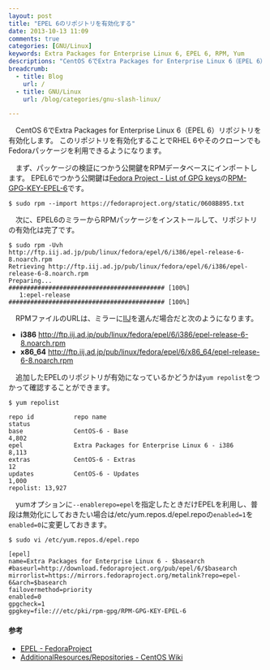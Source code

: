 ```yaml
---
layout: post
title: "EPEL 6のリポジトリを有効化する"
date: 2013-10-13 11:09
comments: true
categories: [GNU/Linux]
keywords: Extra Packages for Enterprise Linux 6, EPEL 6, RPM, Yum
descriptions: "CentOS 6でExtra Packages for Enterprise Linux 6（EPEL 6）リポジトリを有効化します。"
breadcrumb:
  - title: Blog
    url: /
  - title: GNU/Linux
    url: /blog/categories/gnu-slash-linux/

---
```


　CentOS 6でExtra Packages for Enterprise Linux 6（EPEL 6）リポジトリを有効化します。
このリポジトリを有効化することでRHEL 6やそのクローンでもFedoraパッケージを利用できるようになります。

<!-- more -->

　まず、パッケージの検証につかう公開鍵をRPMデータベースにインポートします。
EPEL6でつかう公開鍵は[Fedora Project - List of GPG keys](https://fedoraproject.org/keys)の[RPM-GPG-KEY-EPEL-6](https://fedoraproject.org/static/0608B895.txt)です。

    $ sudo rpm --import https://fedoraproject.org/static/0608B895.txt

　次に、EPEL6のミラーからRPMパッケージをインストールして、リポジトリの有効化は完了です。

    $ sudo rpm -Uvh http://ftp.iij.ad.jp/pub/linux/fedora/epel/6/i386/epel-release-6-8.noarch.rpm
    Retrieving http://ftp.iij.ad.jp/pub/linux/fedora/epel/6/i386/epel-release-6-8.noarch.rpm
    Preparing...                ########################################### [100%]
       1:epel-release           ########################################### [100%]

　RPMファイルのURLは、ミラーに[IIJ](http://www.iij.ad.jp/)を選んだ場合だと次のようになります。

- **i386** http://ftp.iij.ad.jp/pub/linux/fedora/epel/6/i386/epel-release-6-8.noarch.rpm
- **x86_64** http://ftp.iij.ad.jp/pub/linux/fedora/epel/6/x86_64/epel-release-6-8.noarch.rpm

　追加したEPELのリポジトリが有効になっているかどうかは`yum repolist`をつかって確認することができます。

    $ yum repolist
    
    repo id           repo name                                               status
    base              CentOS-6 - Base                                         4,802
    epel              Extra Packages for Enterprise Linux 6 - i386            8,113
    extras            CentOS-6 - Extras                                          12
    updates           CentOS-6 - Updates                                      1,000
    repolist: 13,927

　yumオプションに`--enablerepo=epel`を指定したときだけEPELを利用し、普段は無効化にしておきたい場合は/etc/yum.repos.d/epel.repoの`enabled=1`を`enabled=0`に変更しておきます。

    $ sudo vi /etc/yum.repos.d/epel.repo
    
    [epel]
    name=Extra Packages for Enterprise Linux 6 - $basearch
    #baseurl=http://download.fedoraproject.org/pub/epel/6/$basearch
    mirrorlist=https://mirrors.fedoraproject.org/metalink?repo=epel-6&arch=$basearch
    failovermethod=priority
    enabled=0
    gpgcheck=1
    gpgkey=file:///etc/pki/rpm-gpg/RPM-GPG-KEY-EPEL-6

#### 参考

- [EPEL - FedoraProject](http://fedoraproject.org/wiki/EPEL)
- [AdditionalResources/Repositories - CentOS Wiki](http://wiki.centos.org/AdditionalResources/Repositories)
